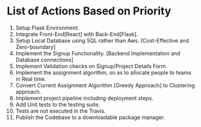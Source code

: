 # List of Actions Based on Priority

1.  Setup Flask Environment.
2.  Integrate Front-End[React] with Back-End[Flask].
3.  Setup Local Database using SQL rather than Aws. [Cost-Effective and Zero-boundary]
4.  Implement the Signup Functionality. [Backend Implementation and Database connections]
5.  Implement Validation checks on Signup/Project Details Form.
6.  Implement the assignment algorithm, so as to allocate people to teams in Real time.
7.  Convert Current Assignment Algorithm [Greedy Approach] to Clustering approach.
8.  Implement project pipeline including deployment steps.
9.  Add Unit tests to the testing suite.
10. Tests are not executed in the Travis.
11. Publish the Codebase to a downloadable package manager.